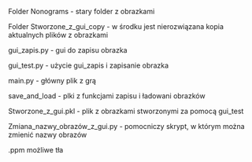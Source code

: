 Folder Nonograms - stary folder z obrazkami

Folder Stworzone_z_gui_copy - w środku jest nierozwiązana kopia aktualnych plików z obrazkami

gui_zapis.py - gui do zapisu obrazka

gui_test.py - użycie gui_zapis i zapisanie obrazka

main.py - główny plik z grą

save_and_load - plki z funkcjami zapisu i ładowani obrazków

Stworzone_z_gui.pkl - plik z obrazkami stworzonymi za pomocą gui_test

Zmiana_nazwy_obrazów_z_gui.py - pomocniczy skrypt, w którym można zmienić nazwy obrazów

.ppm możliwe tła
